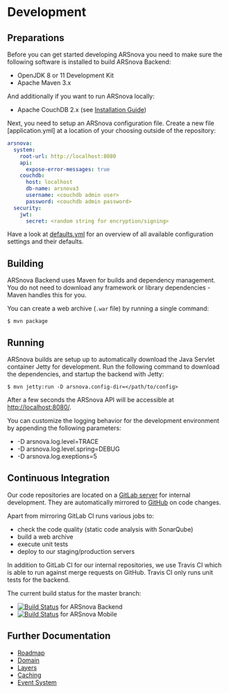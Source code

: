 # Development

## Preparations

Before you can get started developing ARSnova you need to make sure the following software is installed to build ARSnova Backend:

* OpenJDK 8 or 11 Development Kit
* Apache Maven 3.x

And additionally if you want to run ARSnova locally:

* Apache CouchDB 2.x (see [Installation Guide](installation.md#couchdb))

Next, you need to setup an ARSnova configuration file.
Create a new file [application.yml] at a location of your choosing outside of the repository:

```yaml
arsnova:
  system:
    root-url: http://localhost:8080
    api:
      expose-error-messages: true
    couchdb:
      host: localhost
      db-name: arsnova3
      username: <couchdb admin user>
      password: <couchdb admin password>
  security:
    jwt:
      secret: <random string for encryption/signing>
```

Have a look at [defaults.yml](../../main/resources/config/defaults.yml) for an overview of all available configuration settings and their defaults.


## Building

ARSnova Backend uses Maven for builds and dependency management.
You do not need to download any framework or library dependencies - Maven handles this for you.

You can create a web archive (`.war` file) by running a single command:

	$ mvn package


## Running

ARSnova builds are setup up to automatically download the Java Servlet container Jetty for development.
Run the following command to download the dependencies, and startup the backend with Jetty:

	$ mvn jetty:run -D arsnova.config-dir=</path/to/config>

After a few seconds the ARSnova API will be accessible at <http://localhost:8080/>.

You can customize the logging behavior for the development environment by appending the following parameters:

* -D arsnova.log.level=TRACE
* -D arsnova.log.level.spring=DEBUG
* -D arsnova.log.exeptions=5


## Continuous Integration

Our code repositories are located on a [GitLab server](https://git.thm.de/arsnova) for internal development.
They are automatically mirrored to [GitHub](https://github.com/thm-projects) on code changes.

Apart from mirroring GitLab CI runs various jobs to:

* check the code quality (static code analysis with SonarQube)
* build a web archive
* execute unit tests
* deploy to our staging/production servers

In addition to GitLab CI for our internal repositories, we use Travis CI which is able to run against merge requests on GitHub.
Travis CI only runs unit tests for the backend.

The current build status for the master branch:

* [![Build Status](https://travis-ci.org/thm-projects/arsnova-backend.svg?branch=master)](https://travis-ci.org/thm-projects/arsnova-backend) for ARSnova Backend
* [![Build Status](https://travis-ci.org/thm-projects/arsnova-mobile.svg?branch=master)](https://travis-ci.org/thm-projects/arsnova-mobile) for ARSnova Mobile


## Further Documentation

* [Roadmap](development/roadmap.md)
* [Domain](development/domain.md)
* [Layers](development/layers.md)
* [Caching](development/caching.md)
* [Event System](development/event-system.md)
